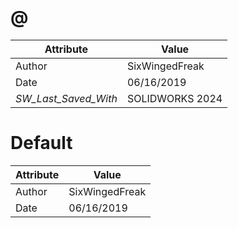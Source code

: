 # @
| Attribute | Value |
| ---  | ---     |
| Author | SixWingedFreak |
| Date | 06/16/2019 |
| _SW_Last_Saved_With_ | SOLIDWORKS 2024 |
# Default
| Attribute | Value |
| ---  | ---     |
| Author | SixWingedFreak |
| Date | 06/16/2019 |

